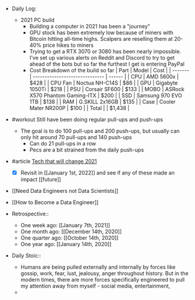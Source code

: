 - Daily Log:
    - 2021 PC build
        - Building a computer in 2021 has been a "journey"
        - GPU stock has been extremely low because of miners with Bitcoin hitting all-time highs. Scalpers are reselling them at 20-40% price hikes to miners
        - Trying to get a RTX 3070 or 3080 has been nearly impossible. I've set up various alerts on Reddit and Discord to try to get ahead of the bots but so far the furthest I get is entering PayPal
        - Cost Breakdown of the build so far
| Part    | Model                          | Cost   |
| ------- | ------------------------------ | ------ |
| CPU     | AMD 5600x                      | $428   |
| CPU Fan | Noctua NH-C14S                 | $86    |
| GPU     | Gigabyte 1050Ti                | $218   |
| PSU     | Corsair SF600                  | $133   |
| MOBO    | ASRock X570 Phantom Gaming-ITX | $200   |
| SSD     | Samsung 970 EVO 1TB            | $138   |
| RAM     | G.SKILL 2x16GB                 | $135   |
| Case    | Cooler Mater NR200P            | $100   |
| Total   |                                | $1,438 |

- #workout Still have been doing regular pull-ups and push-ups
	- The goal is to do 100 pull-ups and 200 push-ups, but usually can only hit around 70 pull-ups and 140 push-ups
        - Can do 21 pull-ups in a row
        - Pecs are a bit strained from the daily push-ups
- #article [Tech that will change 2021](https://www.wsj.com/articles/tech-that-will-change-your-life-in-2021-11609519215?st=6lm1cjqb2hxryfb&mod=pckt121)
	- [x] Revisit in [[January 1st, 2022]] and see if any of these made an impact [[future]]
- [[Need Data Engineers not Data Scientists]]
- [[How to Become a Data Engineer]]
- Retrospective::
    - One week ago: [[January 7th, 2021]]
    - One month ago: [[December 14th, 2020]]
    - One quarter ago: [[October 14th, 2020]]
    - One year ago: [[January 14th, 2020]]
- Daily Stoic::
    - Humans are being pulled externally and internally by forces like gossip, work, fear, lust, jealousy, anger throughout history. But in the modern times, there are more forces specifically engineered to pull my attention away from myself - social media, entertainment,
    -
